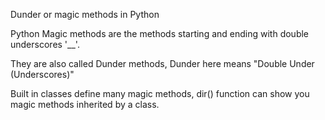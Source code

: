 Dunder or magic methods in Python

Python Magic methods are the methods starting and ending with double underscores '__'. 

They are also called Dunder methods, Dunder here means "Double Under (Underscores)"

Built in classes define many magic methods, dir() function can show you magic methods inherited by a class.
